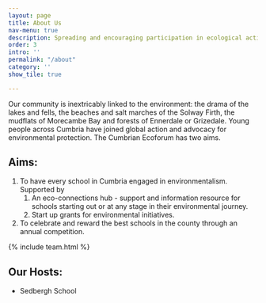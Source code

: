 ```yaml
---
layout: page
title: About Us
nav-menu: true
description: Spreading and encouraging participation in ecological activity in Cumbria
order: 3
intro: ''
permalink: "/about"
category: ''
show_tile: true

---
```

Our community is inextricably linked to the environment: the drama of the lakes and fells, the beaches and salt marches of the Solway Firth, the mudflats of Morecambe Bay and forests of Ennerdale or Grizedale. Young people across Cumbria have joined global action and advocacy for environmental protection. The Cumbrian Ecoforum has two aims.

## Aims:

1. To have every school in Cumbria engaged in environmentalism. Supported by
   1. An eco-connections hub - support and information resource for schools starting out or at any stage in their environmental journey.
   2. Start up grants for environmental initiatives.
2. To celebrate and reward the best schools in the county through an annual competition.

{% include team.html %}

## Our Hosts:

* Sedbergh School
